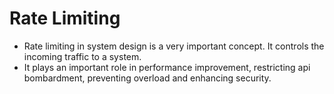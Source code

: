 # Rate Limiting

- Rate limiting in system design is a very important concept. It controls the incoming traffic to a system.
- It plays an important role in performance improvement, restricting api bombardment, preventing overload and enhancing security.



